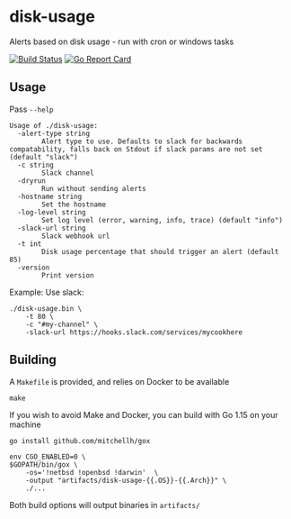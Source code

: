 # disk-usage
Alerts based on disk usage - run with cron or windows tasks

[![Build Status](https://travis-ci.com/BlueMedoraPublic/disk-usage.svg?branch=master)](https://travis-ci.com/BlueMedoraPublic/disk-usage)
[![Go Report Card](https://goreportcard.com/badge/github.com/BlueMedoraPublic/disk-usage)](https://goreportcard.com/report/github.com/BlueMedoraPublic/disk-usage)

## Usage
Pass `--help`
```
Usage of ./disk-usage:
  -alert-type string
    	Alert type to use. Defaults to slack for backwards compatability, falls back on Stdout if slack params are not set (default "slack")
  -c string
    	Slack channel
  -dryrun
    	Run without sending alerts
  -hostname string
    	Set the hostname
  -log-level string
    	Set log level (error, warning, info, trace) (default "info")
  -slack-url string
    	Slack webhook url
  -t int
    	Disk usage percentage that should trigger an alert (default 85)
  -version
    	Print version
```

Example: Use slack:
```
./disk-usage.bin \
    -t 80 \
    -c "#my-channel" \
    -slack-url https://hooks.slack.com/services/mycookhere
```

## Building
A `Makefile` is provided, and relies on Docker to be available
```
make
```

If you wish to avoid Make and Docker, you can build with
Go 1.15 on your machine
```
go install github.com/mitchellh/gox

env CGO_ENABLED=0 \
$GOPATH/bin/gox \
    -os='!netbsd !openbsd !darwin'  \
    -output "artifacts/disk-usage-{{.OS}}-{{.Arch}}" \
    ./...
```

Both build options will output binaries in `artifacts/`
